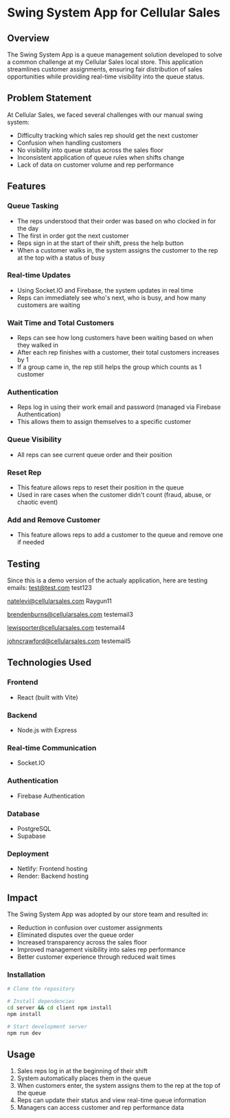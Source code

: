 # Swing System App for Cellular Sales

## Overview
The Swing System App is a queue management solution developed to solve a common challenge at my Cellular Sales local store. This application streamlines customer assignments, ensuring fair distribution of sales opportunities while providing real-time visibility into the queue status.

## Problem Statement
At Cellular Sales, we faced several challenges with our manual swing system:
- Difficulty tracking which sales rep should get the next customer
- Confusion when handling customers
- No visibility into queue status across the sales floor
- Inconsistent application of queue rules when shifts change
- Lack of data on customer volume and rep performance

## Features

### Queue Tasking
- The reps understood that their order was based on who clocked in for the day
- The first in order got the next customer
- Reps sign in at the start of their shift, press the help button
- When a customer walks in, the system assigns the customer to the rep at the top with a status of busy

### Real-time Updates
- Using Socket.IO and Firebase, the system updates in real time
- Reps can immediately see who's next, who is busy, and how many customers are waiting

### Wait Time and Total Customers
- Reps can see how long customers have been waiting based on when they walked in
- After each rep finishes with a customer, their total customers increases by 1
- If a group came in, the rep still helps the group which counts as 1 customer

### Authentication
- Reps log in using their work email and password (managed via Firebase Authentication)
- This allows them to assign themselves to a specific customer

### Queue Visibility
- All reps can see current queue order and their position

### Reset Rep
- This feature allows reps to reset their position in the queue
- Used in rare cases when the customer didn't count (fraud, abuse, or chaotic event)

### Add and Remove Customer
- This feature allows reps to add a customer to the queue and remove one if needed

## Testing
Since this is a demo version of the actualy application, here are testing emails:
test@test.com
test123

natelevi@cellularsales.com
Raygun11

brendenburns@cellularsales.com
testemail3

lewisporter@cellularsales.com
testemail4

johncrawford@cellularsales.com
testemail5

## Technologies Used

### Frontend
- React (built with Vite)

### Backend
- Node.js with Express

### Real-time Communication
- Socket.IO

### Authentication
- Firebase Authentication

### Database
- PostgreSQL
- Supabase

### Deployment
- Netlify: Frontend hosting
- Render: Backend hosting

## Impact
The Swing System App was adopted by our store team and resulted in:
- Reduction in confusion over customer assignments
- Eliminated disputes over the queue order
- Increased transparency across the sales floor
- Improved management visibility into sales rep performance
- Better customer experience through reduced wait times

### Installation
```bash
# Clone the repository

# Install dependencies
cd server && cd client npm install
npm install

# Start development server
npm run dev
```

## Usage
1. Sales reps log in at the beginning of their shift
2. System automatically places them in the queue
3. When customers enter, the system assigns them to the rep at the top of the queue
4. Reps can update their status and view real-time queue information
5. Managers can access customer and rep performance data
